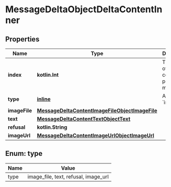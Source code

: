 
# MessageDeltaObjectDeltaContentInner

## Properties
| Name | Type | Description | Notes |
| ------------ | ------------- | ------------- | ------------- |
| **index** | **kotlin.Int** | The index of the content part in the message. |  |
| **type** | [**inline**](#Type) | Always &#x60;image_file&#x60;. |  |
| **imageFile** | [**MessageDeltaContentImageFileObjectImageFile**](MessageDeltaContentImageFileObjectImageFile.md) |  |  [optional] |
| **text** | [**MessageDeltaContentTextObjectText**](MessageDeltaContentTextObjectText.md) |  |  [optional] |
| **refusal** | **kotlin.String** |  |  [optional] |
| **imageUrl** | [**MessageDeltaContentImageUrlObjectImageUrl**](MessageDeltaContentImageUrlObjectImageUrl.md) |  |  [optional] |


<a id="Type"></a>
## Enum: type
| Name | Value |
| ---- | ----- |
| type | image_file, text, refusal, image_url |



